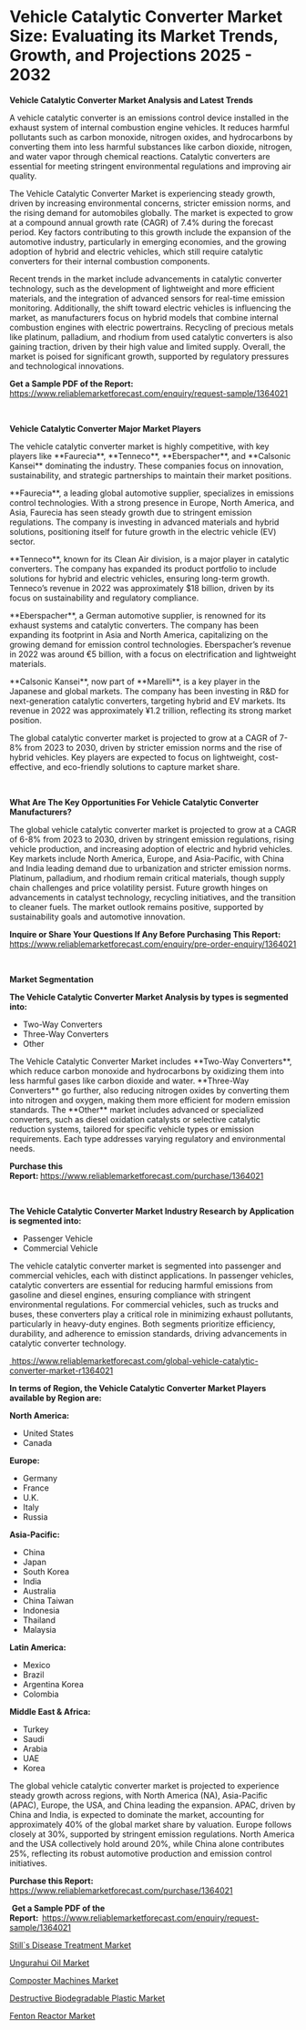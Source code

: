 <p><h1>Vehicle Catalytic Converter Market Size: Evaluating its Market Trends, Growth, and Projections 2025 - 2032</h1></p><p><strong>Vehicle Catalytic Converter Market Analysis and Latest Trends</strong></p>
<p><p>A vehicle catalytic converter is an emissions control device installed in the exhaust system of internal combustion engine vehicles. It reduces harmful pollutants such as carbon monoxide, nitrogen oxides, and hydrocarbons by converting them into less harmful substances like carbon dioxide, nitrogen, and water vapor through chemical reactions. Catalytic converters are essential for meeting stringent environmental regulations and improving air quality.</p><p>The Vehicle Catalytic Converter Market is experiencing steady growth, driven by increasing environmental concerns, stricter emission norms, and the rising demand for automobiles globally. The market is expected to grow at a compound annual growth rate (CAGR) of 7.4% during the forecast period. Key factors contributing to this growth include the expansion of the automotive industry, particularly in emerging economies, and the growing adoption of hybrid and electric vehicles, which still require catalytic converters for their internal combustion components.</p><p>Recent trends in the market include advancements in catalytic converter technology, such as the development of lightweight and more efficient materials, and the integration of advanced sensors for real-time emission monitoring. Additionally, the shift toward electric vehicles is influencing the market, as manufacturers focus on hybrid models that combine internal combustion engines with electric powertrains. Recycling of precious metals like platinum, palladium, and rhodium from used catalytic converters is also gaining traction, driven by their high value and limited supply. Overall, the market is poised for significant growth, supported by regulatory pressures and technological innovations.</p></p>
<p><strong>Get a Sample PDF of the Report:&nbsp;</strong> <a href="https://www.reliablemarketforecast.com/enquiry/request-sample/1364021?utm_campaign=1900&utm_medium=2&utm_source=Github&utm_content=ia&utm_term=22012025&utm_id=vehicle-catalytic-converter">https://www.reliablemarketforecast.com/enquiry/request-sample/1364021</a></p>
<p>&nbsp;</p>
<p><strong>Vehicle Catalytic Converter Major Market Players</strong></p>
<p><p>The vehicle catalytic converter market is highly competitive, with key players like **Faurecia**, **Tenneco**, **Eberspacher**, and **Calsonic Kansei** dominating the industry. These companies focus on innovation, sustainability, and strategic partnerships to maintain their market positions.</p><p>**Faurecia**, a leading global automotive supplier, specializes in emissions control technologies. With a strong presence in Europe, North America, and Asia, Faurecia has seen steady growth due to stringent emission regulations. The company is investing in advanced materials and hybrid solutions, positioning itself for future growth in the electric vehicle (EV) sector.</p><p>**Tenneco**, known for its Clean Air division, is a major player in catalytic converters. The company has expanded its product portfolio to include solutions for hybrid and electric vehicles, ensuring long-term growth. Tenneco’s revenue in 2022 was approximately $18 billion, driven by its focus on sustainability and regulatory compliance.</p><p>**Eberspacher**, a German automotive supplier, is renowned for its exhaust systems and catalytic converters. The company has been expanding its footprint in Asia and North America, capitalizing on the growing demand for emission control technologies. Eberspacher’s revenue in 2022 was around €5 billion, with a focus on electrification and lightweight materials.</p><p>**Calsonic Kansei**, now part of **Marelli**, is a key player in the Japanese and global markets. The company has been investing in R&D for next-generation catalytic converters, targeting hybrid and EV markets. Its revenue in 2022 was approximately ¥1.2 trillion, reflecting its strong market position.</p><p>The global catalytic converter market is projected to grow at a CAGR of 7-8% from 2023 to 2030, driven by stricter emission norms and the rise of hybrid vehicles. Key players are expected to focus on lightweight, cost-effective, and eco-friendly solutions to capture market share.</p></p>
<p>&nbsp;</p>
<p><strong>What Are The Key Opportunities For Vehicle Catalytic Converter Manufacturers?</strong></p>
<p><p>The global vehicle catalytic converter market is projected to grow at a CAGR of 6-8% from 2023 to 2030, driven by stringent emission regulations, rising vehicle production, and increasing adoption of electric and hybrid vehicles. Key markets include North America, Europe, and Asia-Pacific, with China and India leading demand due to urbanization and stricter emission norms. Platinum, palladium, and rhodium remain critical materials, though supply chain challenges and price volatility persist. Future growth hinges on advancements in catalyst technology, recycling initiatives, and the transition to cleaner fuels. The market outlook remains positive, supported by sustainability goals and automotive innovation.</p></p>
<p><strong>Inquire or Share Your Questions If Any Before Purchasing This Report:</strong> <a href="https://www.reliablemarketforecast.com/enquiry/pre-order-enquiry/1364021?utm_campaign=1900&utm_medium=2&utm_source=Github&utm_content=ia&utm_term=22012025&utm_id=vehicle-catalytic-converter">https://www.reliablemarketforecast.com/enquiry/pre-order-enquiry/1364021</a></p>
<p>&nbsp;</p>
<p><strong>Market Segmentation</strong></p>
<p><strong>The Vehicle Catalytic Converter Market Analysis by types is segmented into:</strong></p>
<p><ul><li>Two-Way Converters</li><li>Three-Way Converters</li><li>Other</li></ul></p>
<p><p>The Vehicle Catalytic Converter Market includes **Two-Way Converters**, which reduce carbon monoxide and hydrocarbons by oxidizing them into less harmful gases like carbon dioxide and water. **Three-Way Converters** go further, also reducing nitrogen oxides by converting them into nitrogen and oxygen, making them more efficient for modern emission standards. The **Other** market includes advanced or specialized converters, such as diesel oxidation catalysts or selective catalytic reduction systems, tailored for specific vehicle types or emission requirements. Each type addresses varying regulatory and environmental needs.</p></p>
<p><strong>Purchase this Report:&nbsp;</strong><a href="https://www.reliablemarketforecast.com/purchase/1364021?utm_campaign=1900&utm_medium=2&utm_source=Github&utm_content=ia&utm_term=22012025&utm_id=vehicle-catalytic-converter">https://www.reliablemarketforecast.com/purchase/1364021</a></p>
<p>&nbsp;</p>
<p><strong>The Vehicle Catalytic Converter Market Industry Research by Application is segmented into:</strong></p>
<p><ul><li>Passenger Vehicle</li><li>Commercial Vehicle</li></ul></p>
<p><p>The vehicle catalytic converter market is segmented into passenger and commercial vehicles, each with distinct applications. In passenger vehicles, catalytic converters are essential for reducing harmful emissions from gasoline and diesel engines, ensuring compliance with stringent environmental regulations. For commercial vehicles, such as trucks and buses, these converters play a critical role in minimizing exhaust pollutants, particularly in heavy-duty engines. Both segments prioritize efficiency, durability, and adherence to emission standards, driving advancements in catalytic converter technology.</p></p>
<p><a href="https://www.reliablemarketforecast.com/global-vehicle-catalytic-converter-market-r1364021?utm_campaign=1900&utm_medium=2&utm_source=Github&utm_content=ia&utm_term=22012025&utm_id=vehicle-catalytic-converter">&nbsp;https://www.reliablemarketforecast.com/global-vehicle-catalytic-converter-market-r1364021</a></p>
<p><strong>In terms of Region, the Vehicle Catalytic Converter Market Players available by Region are:</strong></p>
<p>
    <p> <strong> North America: </strong>
        <ul>
            <li>United States</li>
            <li>Canada</li>
        </ul>
        </p> 
    <p> <strong> Europe: </strong>
        <ul>
            <li>Germany</li>
            <li>France</li>
            <li>U.K.</li>
            <li>Italy</li>
            <li>Russia</li>
        </ul>
        </p> 
    <p> <strong> Asia-Pacific: </strong>
        <ul>
            <li>China</li>
            <li>Japan</li>
            <li>South Korea</li>
            <li>India</li>
            <li>Australia</li>
            <li>China Taiwan</li>
            <li>Indonesia</li>
            <li>Thailand</li>
            <li>Malaysia</li>
        </ul>
        </p> 
    <p> <strong> Latin America: </strong>
        <ul>
            <li>Mexico</li>
            <li>Brazil</li>
            <li>Argentina Korea</li>
            <li>Colombia</li>
        </ul>
        </p> 
    <p> <strong> Middle East & Africa: </strong>
        <ul>
            <li>Turkey</li>
            <li>Saudi</li>
            <li>Arabia</li>
            <li>UAE</li>
            <li>Korea</li>
        </ul>
    </p>
    </p>
<p><p>The global vehicle catalytic converter market is projected to experience steady growth across regions, with North America (NA), Asia-Pacific (APAC), Europe, the USA, and China leading the expansion. APAC, driven by China and India, is expected to dominate the market, accounting for approximately 40% of the global market share by valuation. Europe follows closely at 30%, supported by stringent emission regulations. North America and the USA collectively hold around 20%, while China alone contributes 25%, reflecting its robust automotive production and emission control initiatives.</p></p>
<p><strong>Purchase this Report: </strong><a href="https://www.reliablemarketforecast.com/purchase/1364021?utm_campaign=1900&utm_medium=2&utm_source=Github&utm_content=ia&utm_term=22012025&utm_id=vehicle-catalytic-converter">https://www.reliablemarketforecast.com/purchase/1364021</a></p>
<p>&nbsp;<strong>Get a Sample PDF of the Report:&nbsp;&nbsp;</strong><a href="https://www.reliablemarketforecast.com/enquiry/request-sample/1364021?utm_campaign=1900&utm_medium=2&utm_source=Github&utm_content=ia&utm_term=22012025&utm_id=vehicle-catalytic-converter">https://www.reliablemarketforecast.com/enquiry/request-sample/1364021</a></p>
<p><strong></strong></p>
<p><p><a href="https://www.linkedin.com/pulse/stills-disease-treatment-market-outlook-projected-81-ilhdc?utm_campaign=1900&utm_medium=2&utm_source=Github&utm_content=ia&utm_term=22012025&utm_id=vehicle-catalytic-converter">Still`s Disease Treatment Market</a></p><p><a href="https://www.linkedin.com/pulse/analysis-market-ungurahui-oil-illuminating-elements-description-zunme?utm_campaign=1900&utm_medium=2&utm_source=Github&utm_content=ia&utm_term=22012025&utm_id=vehicle-catalytic-converter">Ungurahui Oil Market</a></p><p><a href="https://www.linkedin.com/pulse/informative-market-research-report-composter-machines-estimated-fsyke?utm_campaign=1900&utm_medium=2&utm_source=Github&utm_content=ia&utm_term=22012025&utm_id=vehicle-catalytic-converter">Composter Machines Market</a></p><p><a href="https://www.linkedin.com/pulse/destructive-biodegradable-plastic-market-research-report-9mldc?utm_campaign=1900&utm_medium=2&utm_source=Github&utm_content=ia&utm_term=22012025&utm_id=vehicle-catalytic-converter">Destructive Biodegradable Plastic Market</a></p><p><a href="https://www.linkedin.com/pulse/market-drivers-projections-fenton-reactor-2025-2032-steady-dwsfe?utm_campaign=1900&utm_medium=2&utm_source=Github&utm_content=ia&utm_term=22012025&utm_id=vehicle-catalytic-converter">Fenton Reactor Market</a></p></p>